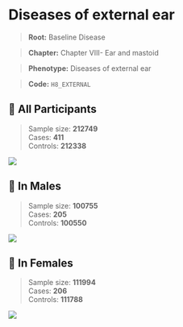 # Diseases of external ear

> **Root:** Baseline Disease  

> **Chapter:** Chapter VIII- Ear and mastoid  

> **Phenotype:** Diseases of external ear  

> **Code:** `H8_EXTERNAL`

## 🧪 All Participants  
> Sample size: **212749**  
> Cases: **411**  
> Controls: **212338**
<img src="/Disease/Figures/ALL/Baseline/H8_EXTERNAL.png"/>
<CsvTable src="/public/Disease/Data/ALL/Baseline/LG_H8_EXTERNAL.csv" label="🔍 View full results" />

## 👨 In Males  
> Sample size: **100755**  
> Cases: **205**  
> Controls: **100550**
<img src="/Disease/Figures/Male/Baseline/H8_EXTERNAL.png"/>
<CsvTable src="/public/Disease/Data/Male/Baseline/LG_H8_EXTERNAL.csv" label="🔍 View full results" />

## 👩 In Females  
> Sample size: **111994**  
> Cases: **206**  
> Controls: **111788**
<img src="/Disease/Figures/Female/Baseline/H8_EXTERNAL.png"/>
<CsvTable src="/public/Disease/Data/Female/Baseline/LG_H8_EXTERNAL.csv" label="🔍 View full results" />
